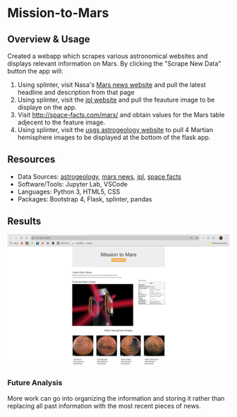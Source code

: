 # Mission-to-Mars
## Overview & Usage
Created a webapp which scrapes various astronomical websites and displays relevant information on Mars. By clicking the "Scrape New Data" button the app will:
1.  Using splinter, visit Nasa's [Mars news website](https://mars.nasa.gov/news/) and pull the latest headline and description from that page
2.  Using splinter, visit the [jpl website](https://www.jpl.nasa.gov/spaceimages/?search=&category=Mars) and pull the feauture image to be displaye on the app.
3.  Visit http://space-facts.com/mars/ and obtain values for the Mars table adjecent to the feature image.
4.  Using splinter, visit the [usgs astrogeology website](https://astrogeology.usgs.gov) to pull 4 Martian hemisphere images to be displayed at the bottom of the flask app.

## Resources
- Data Sources: [astrogeology](https://astrogeology.usgs.gov/), [mars news](https://mars.nasa.gov/news/), [jpl](https://www.jpl.nasa.gov/spaceimages/?search=&category=Mars), [space facts](http://space-facts.com/mars/)
- Software/Tools: Jupyter Lab, VSCode
- Languages: Python 3, HTML5, CSS
- Packages: Bootstrap 4, Flask, splinter, pandas

## Results
![](https://github.com/JasmeerSangha/Mission-to-Mars/blob/master/webapp.png)
### Future Analysis ###
More work can go into organizing the information and storing it rather than replacing all past information with the most recent pieces of news.
